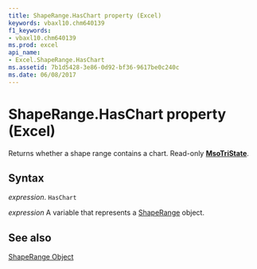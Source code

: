 ```yaml
---
title: ShapeRange.HasChart property (Excel)
keywords: vbaxl10.chm640139
f1_keywords:
- vbaxl10.chm640139
ms.prod: excel
api_name:
- Excel.ShapeRange.HasChart
ms.assetid: 7b1d5428-3e86-0d92-bf36-9617be0c240c
ms.date: 06/08/2017
---
```



# ShapeRange.HasChart property (Excel)

 Returns whether a shape range contains a chart. Read-only **[MsoTriState](Office.MsoTriState.md)**.


## Syntax

 _expression_. `HasChart`

 _expression_ A variable that represents a [ShapeRange](./Excel.ShapeRange.md) object.


## See also


[ShapeRange Object](Excel.ShapeRange.md)

